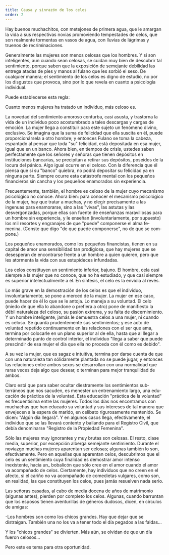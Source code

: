 ```yaml
---
title: Causa y sinrazón de los celos
order: 2
---
```


Hay buenos muchachitos, con metejones de primera agua, que le amargan la vida a sus respectivas novias promoviendo tempestades de ce­los, que son realmente tormentas en vasos de agua, con lluvias de lágri­mas y truenos de recriminaciones.

Generalmente las mujeres son menos celosas que los hombres. Y si son inteligentes, aun cuando sean celosas, se cuidan muy bien de descu­brir tal sentimiento, porque saben que la exposición de semejante debili­dad las entrega atadas de pies y manos al fulano que les sorbió el seso. 	De cualquier manera; el sentimiento de los celos es digno de estudio, no por los disgustos que provoca, sino por lo que revela en cuanto a psi­cología individual.

Puede establecerse esta regla:

Cuanto menos mujeres ha tratado un individuo, más celoso es. 	

La novedad del sentimiento amoroso conturba, casi asusta, y tras­torna la vida de un individuo poco acostumbrado a tales descargas y car­gas de emoción. La mujer llega a constituir para este sujeto un fenómeno divino, exclusivo. Se imagina que la suma de felicidad que ella suscita en él, puede proporcionársela a otro hombre; y entonces Fulano se toma la cabeza, espantado al pensar que toda "su" felicidad, está depositada en esa mujer, igual que en un banco. Ahora bien, en tiempos de crisis, uste­des saben perfectamente que los señores y señoras que tienen depósitos en instituciones bancarias, se precipitan a retirar sus depósitos, poseídos de la locura del pánico. Algo igual ocurre en el celoso. Con la diferencia que él piensa que si su "banco" quiebra, no podrá depositar su felicidad ya en ninguna parte. Siempre ocurre esta catástrofe mental con los pe­queños financieros sin cancha y los pequeños enamorados sin experien­cia.

Frecuentemente, también, el hombre es celoso de la mujer cuyo me­canismo psicológico no conoce. Ahora bien: para conocer el mecanismo psicológico de la mujer, hay que tratar a muchas, y no elegir precisamen­te a las ingenuas para enamorarse, sino a las "vivas", las astutas y las desvergonzadas, porque ellas son fuente de enseñanzas maravillosas para un hombre sin experiencia, y le enseñan (involuntariamente, por supues­to) los mil resortes y engranajes de que "puede" componerse el alma fe­menina. (Conste que digo "de que puede componerse", no de que se com­pone.)

Los pequeños enamorados, como los pequeños financistas, tienen en su capital de amor una sensibilidad tan prodigiosa, que hay mujeres que se desesperan de encontrarse frente a un hombre a quien quieren, pero que les atormenta la vida con sus estupideces infundadas.

Los celos constituyen un sentimiento inferior, bajuno. El hombre, cela casi siempre a la mujer que no conoce, que no ha estudiado, y que casi siempre es superior intelectualmente a él. En síntesis, el celo es la en­vidia al revés.

Lo más grave en la demostración de los celos es que el individuo, involuntariamente, se pone a merced de la mujer. La mujer en ese caso, puede hacer de él lo que se le antoja. Lo maneja a su voluntad. El celo (miedo de que ella lo abandone o prefiera a otro) pone de manifiesto la débil naturaleza del celoso, su pasión extrema, y su falta de discernimien­to. Y un hombre inteligente, jamás le demuestra celos a una mujer, ni cuando es celoso. Se guarda prudentemente sus sentimientos; y ese acto de voluntad repetido continuamente en las relaciones con el ser que ama, termina por colocarle en un plano superior al de ella, hasta que al llegar a determinado punto de control interior, el individuo "llega a saber que puede prescindir de esa mujer el día que ella no proceda con él como es debido".

A su vez la mujer, que es sagaz e intuitiva, termina por darse cuenta de que con una naturaleza tan sólidamente plantada no se puede jugar, y entonces las relaciones entre ambos sexos se desarrollan con una nor­malidad que raras veces deja algo que desear, o terminan para mejor tran­quilidad de ambos.

Claro está que para saber ocultar diestramente los sentimientos sub­terráneos que nos sacuden, es menester un entrenamiento largo, una edu­cación de práctica de la voluntad. Esta educación "práctica de la volun­tad" es frecuentísima entre las mujeres. Todos los días nos encontramos con muchachas que han educado su voluntad y sus intereses de tal mane­ra que envejecen a la espera de marido, en celibato rigurosamente mante­nido. Se dicen: "Algún día llegará". Y en algunos casos llega, efectiva­mente, el individuo que se las llevará contento y bailando para el Regis­tro Civil, que debía denominarse "Registro de la Propiedad Femenina".

Sólo las mujeres muy ignorantes y muy brutas son celosas. El resto, clase media, superior, por excepción alberga semejante sentimiento. Du­rante el noviazgo muchas mujeres aparentan ser celosas; algunas también lo son, efectivamente. Pero en aquellas que aparentan celos, descubrimos que el celo es un sentimiento cuya finalidad es demostrar amor intenso inexistente, hacia un_ bobalicón que sólo cree en el amor cuando el amor va acompañado de celos. Ciertamente, hay individuos que no creen en el afecto, si el cariño no va acompañado de comedietas vulgares, como son, en realidad, las que constituyen los celos, pues jamás resuelven nada serio.

Las señoras casadas, al cabo de media docena de años de matrimo­nio (algunas antes), pierden por completo los celos. Algunas, cuando ba­rruntan que los esposos tienen aventurillas de géneros dudosos, dicen, en círculos de amigas:

-Los hombres son como los chicos grandes. Hay que dejar que se distraigan. También una no los va a tener todo el día pegados a las fal­das...

Y los "chicos grandes" se divierten. Más aún, se olvidan de que un día fueron celosos...

Pero este es tema para otra oportunidad. 
